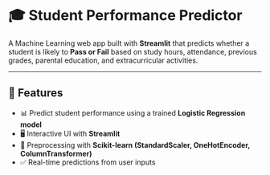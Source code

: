# 🎓 Student Performance Predictor

A Machine Learning web app built with **Streamlit** that predicts whether a student is likely to **Pass or Fail** based on study hours, attendance, previous grades, parental education, and extracurricular activities.  

---

## 🚀 Features
- 📊 Predict student performance using a trained **Logistic Regression model**  
- 🖥️ Interactive UI with **Streamlit**  
- 🔧 Preprocessing with **Scikit-learn (StandardScaler, OneHotEncoder, ColumnTransformer)**  
- ✅ Real-time predictions from user inputs  



